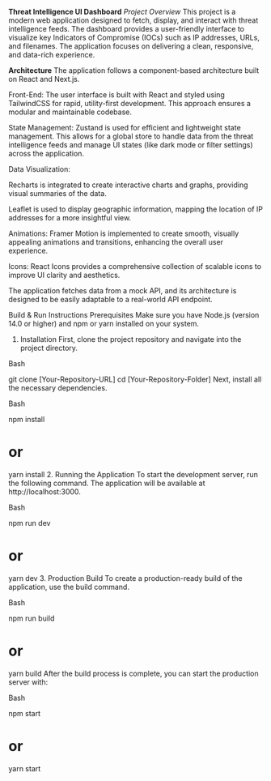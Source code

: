 

**Threat Intelligence UI Dashboard**
*Project Overview*
This project is a modern web application designed to fetch, display, and interact with threat intelligence feeds. The dashboard provides a user-friendly interface to visualize key Indicators of Compromise (IOCs) such as IP addresses, URLs, and filenames. The application focuses on delivering a clean, responsive, and data-rich experience.

**Architecture**
The application follows a component-based architecture built on React and Next.js.

Front-End: The user interface is built with React and styled using TailwindCSS for rapid, utility-first development. This approach ensures a modular and maintainable codebase.

State Management: Zustand is used for efficient and lightweight state management. This allows for a global store to handle data from the threat intelligence feeds and manage UI states (like dark mode or filter settings) across the application.

Data Visualization:

Recharts is integrated to create interactive charts and graphs, providing visual summaries of the data.

Leaflet is used to display geographic information, mapping the location of IP addresses for a more insightful view.

Animations: Framer Motion is implemented to create smooth, visually appealing animations and transitions, enhancing the overall user experience.

Icons: React Icons provides a comprehensive collection of scalable icons to improve UI clarity and aesthetics.

The application fetches data from a mock API, and its architecture is designed to be easily adaptable to a real-world API endpoint.

Build & Run Instructions
Prerequisites
Make sure you have Node.js (version 14.0 or higher) and npm or yarn installed on your system.

1. Installation
First, clone the project repository and navigate into the project directory.

Bash

git clone [Your-Repository-URL]
cd [Your-Repository-Folder]
Next, install all the necessary dependencies.

Bash

npm install
# or
yarn install
2. Running the Application
To start the development server, run the following command. The application will be available at http://localhost:3000.

Bash

npm run dev
# or
yarn dev
3. Production Build
To create a production-ready build of the application, use the build command.

Bash

npm run build
# or
yarn build
After the build process is complete, you can start the production server with:

Bash

npm start
# or
yarn start

